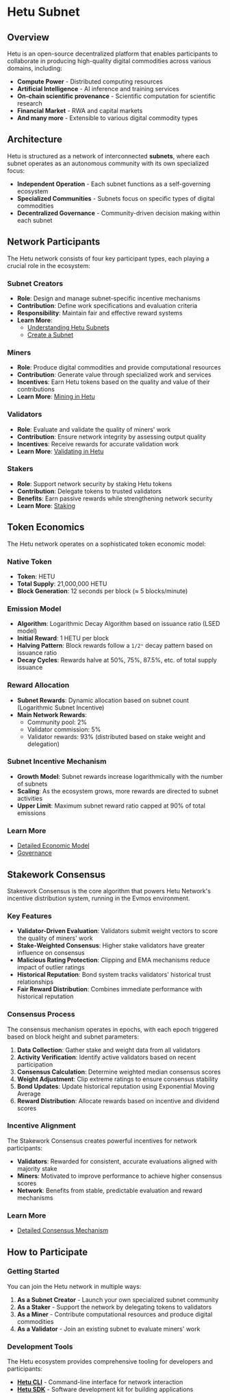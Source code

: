 # Hetu Subnet

## Overview

Hetu is an open-source decentralized platform that enables participants to collaborate in producing high-quality digital commodities across various domains, including:

- **Compute Power** - Distributed computing resources
- **Artificial Intelligence** - AI inference and training services
- **On-chain scientific provenance** - Scientific computation for scientific research
- **Financial Market** - RWA and capital markets
- **And many more** - Extensible to various digital commodity types

## Architecture

Hetu is structured as a network of interconnected **subnets**, where each subnet operates as an autonomous community with its own specialized focus:

- **Independent Operation** - Each subnet functions as a self-governing ecosystem
- **Specialized Communities** - Subnets focus on specific types of digital commodities
- **Decentralized Governance** - Community-driven decision making within each subnet

## Network Participants

The Hetu network consists of four key participant types, each playing a crucial role in the ecosystem:

### Subnet Creators
- **Role**: Design and manage subnet-specific incentive mechanisms
- **Contribution**: Define work specifications and evaluation criteria
- **Responsibility**: Maintain fair and effective reward systems
- **Learn More**:
    - [Understanding Hetu Subnets](04-01-Understand-Subnet.md)
    - [Create a Subnet](04-09-Create-Subnet.md)

### Miners
- **Role**: Produce digital commodities and provide computational resources
- **Contribution**: Generate value through specialized work and services
- **Incentives**: Earn Hetu tokens  based on the quality and value of their contributions
- **Learn More**: [Mining in Hetu](04-03-Mining.md)

### Validators
- **Role**: Evaluate and validate the quality of miners' work
- **Contribution**: Ensure network integrity by assessing output quality
- **Incentives**: Receive rewards for accurate validation work
- **Learn More**: [Validating in Hetu](04-04-Validating.md)


### Stakers
- **Role**: Support network security by staking Hetu tokens
- **Contribution**: Delegate tokens to trusted validators
- **Benefits**: Earn passive rewards while strengthening network security
- **Learn More**: [Staking](04-02-Staking-Delegation.md)

## Token Economics

The Hetu network operates on a sophisticated token economic model:

### Native Token
- **Token**: HETU
- **Total Supply**: 21,000,000 HETU
- **Block Generation**: 12 seconds per block (≈ 5 blocks/minute)

### Emission Model
- **Algorithm**: Logarithmic Decay Algorithm based on issuance ratio (LSED model)
- **Initial Reward**: 1 HETU per block
- **Halving Pattern**: Block rewards follow a `1/2ⁿ` decay pattern based on issuance ratio
- **Decay Cycles**: Rewards halve at 50%, 75%, 87.5%, etc. of total supply issuance

### Reward Allocation
- **Subnet Rewards**: Dynamic allocation based on subnet count (Logarithmic Subnet Incentive)
- **Main Network Rewards**:
  - Community pool: 2%
  - Validator commission: 5%
  - Validator rewards: 93% (distributed based on stake weight and delegation)

### Subnet Incentive Mechanism
- **Growth Model**: Subnet rewards increase logarithmically with the number of subnets
- **Scaling**: As the ecosystem grows, more rewards are directed to subnet activities
- **Upper Limit**: Maximum subnet reward ratio capped at 90% of total emissions

### Learn More
- [Detailed Economic Model](04-06-Economic-Model.md)
- [Governance](04-07-Governance.md)

## Stakework Consensus

Stakework Consensus is the core algorithm that powers Hetu Network's incentive distribution system, running in the Evmos environment.

### Key Features

- **Validator-Driven Evaluation**: Validators submit weight vectors to score the quality of miners' work
- **Stake-Weighted Consensus**: Higher stake validators have greater influence on consensus
- **Malicious Rating Protection**: Clipping and EMA mechanisms reduce impact of outlier ratings
- **Historical Reputation**: Bond system tracks validators' historical trust relationships
- **Fair Reward Distribution**: Combines immediate performance with historical reputation

### Consensus Process

The consensus mechanism operates in epochs, with each epoch triggered based on block height and subnet parameters:

1. **Data Collection**: Gather stake and weight data from all validators
2. **Activity Verification**: Identify active validators based on recent participation
3. **Consensus Calculation**: Determine weighted median consensus scores
4. **Weight Adjustment**: Clip extreme ratings to ensure consensus stability
5. **Bond Updates**: Update historical reputation using Exponential Moving Average
6. **Reward Distribution**: Allocate rewards based on incentive and dividend scores

### Incentive Alignment

The Stakework Consensus creates powerful incentives for network participants:

- **Validators**: Rewarded for consistent, accurate evaluations aligned with majority stake
- **Miners**: Motivated to improve performance to achieve higher consensus scores
- **Network**: Benefits from stable, predictable evaluation and reward mechanisms

### Learn More
- [Detailed Consensus Mechanism](04-08-Stakework-Consensus.md)

## How to Participate

### Getting Started

You can join the Hetu network in multiple ways:

1. **As a Subnet Creator** - Launch your own specialized subnet community
2. **As a Staker** - Support the network by delegating tokens to validators
3. **As a Miner** - Contribute computational resources and produce digital commodities
4. **As a Validator** - Join an existing subnet to evaluate miners' work
  


### Development Tools

The Hetu ecosystem provides comprehensive tooling for developers and participants:

- **[Hetu CLI](05-00-CLI.md)** - Command-line interface for network interaction
- **[Hetu SDK](05-01-SDK.md)** - Software development kit for building applications
